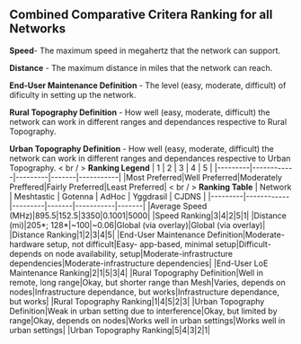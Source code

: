 ## Combined Comparative Critera Ranking for all Networks

**Speed**- The maximum speed in megahertz that the network can support.

**Distance** - The maximum distance in miles that the network can reach.

**End-User Maintenance Definition** - The level (easy, moderate, difficult) of dificulty in setting up the network.

**Rural Topography Definition** - How well (easy, moderate, difficult) the network can work in different ranges and dependances respective to Rural Topography.

**Urban Topography Definition** - How well (easy, moderate, difficult) the network can work in different ranges and dependances respective to Urban Topography.
< br / >
**Ranking Legend**
| 1 | 2 | 3 | 4 | 5 |
|---------|------------|---------|-------|-----------|
|Most Preferred|Well Preferred|Moderately Preffered|Fairly Preferred|Least Preferred|
< br / >
**Ranking Table**
| Network | Meshtastic | Gotenna | AdHoc | Yggdrasil | CJDNS |
|---------|------------|---------|-------|-----------|-------|
|Average Speed (MHz)|895.5|152.5|3350|0.1001|5000|
|Speed Ranking|3|4|2|5|1|
|Distance (mi)|205*; 128*|~100|~0.06|Global (via overlay)|Global (via overlay)|
|Distance Ranking|1|2|3|4|5|
|End-User Maintenance Definition|Moderate-hardware setup, not difficult|Easy- app-based, minimal setup|Difficult-depends on node availability, setup|Moderate-infrastructure dependencies|Moderate-infrastructure dependencies|
|End-User LoE Maintenance Ranking|2|1|5|3|4|
|Rural Topography Definition|Well in remote, long range|Okay, but shorter range than Mesh|Varies, depends on nodes|Infrastructure dependance, but works|Infrastructure dependance, but works|
|Rural Topography Ranking|1|4|5|2|3|
|Urban Topography Definition|Weak in urban setting due to interference|Okay, but limited by range|Okay, depends on nodes|Works well in urban settings|Works well in urban settings|
|Urban Topography Ranking|5|4|3|2|1|
